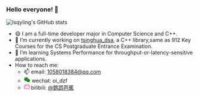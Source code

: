 ### Hello everyone! 👋

<!--
**lsqyling/lsqyling** is a ✨ _special_ ✨ repository because its `README.md` (this file) appears on your GitHub profile.

Here are some ideas to get you started:

- 🔭 I’m currently working on ...
- 🌱 I’m currently learning ...
- 👯 I’m looking to collaborate on ...
- 🤔 I’m looking for help with ...
- 💬 Ask me about ...
- 📫 How to reach me: ...
- 😄 Pronouns: ...
- ⚡ Fun fact: ...
-->

![lsqyling's GitHub stats](https://github-readme-stats.vercel.app/api?username=lsqyling&hide=issues&count_private=true&show_icons=true&theme=onedark)

- 😄 I am a full-time developer major in Computer Science and C++.
- 🔭 I’m currently working on [tsinghua_dsa](https://github.com/lsqyling/tsinghua_dsa), a C++ library,same as 912 Key Courses for the CS Postgraduate Entrance Examination.
- 🌱 I’m learning Systems Performance for throughput-or-latency-sensitive applications.
- How to reach me:
  - 📫 email: [1058018384@qq.com](mailto:1058018384@qq.com)
  - <img src="./icon/weixin.svg" height="15em"  alt="wechat"> wechat: oi_dzf
  - <img src="./icon/bilibili.svg" height="15em"  alt="bilibili"> bilibili:  [@鹦鹉芭蕉](https://space.bilibili.com/354741030)
